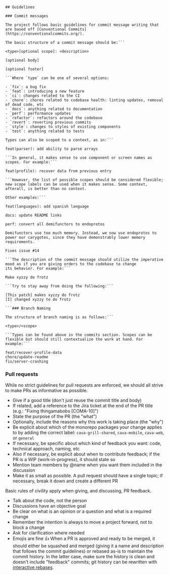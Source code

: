 ```# Contributing to the project

## Guidelines

### Commit messages

The project follows basic guidelines for commit message writing that are based off [Conventional Commits](https://conventionalcommits.org/).

The basic structure of a commit message should be:```

<type>[optional scope]: <description>

[optional body]

[optional footer]

```Where `type` can be one of several options:

- `fix`: a bug fix
- `feat`: introducing a new feature
- `ci`: changes related to the CI
- `chore`: chores related to codebase health: linting updates, removal of dead code, etc
- `docs`: anything related to documentation
- `perf`: performance updates
- `refactor`: refactors around the codebase
- `revert`: reverting previous commits
- `style`: changes to styles of existing components
- `test`: anything related to tests

Types can also be scoped to a context, as in:```

feat(parser): add ability to parse arrays

```In general, it makes sense to use component or screen names as scopes. For example:```

feat(profile): recover data from previous entry

```However, the list of possible scopes should be considered flexible; new scope labels can be used when it makes sense. Some context, afterall, is better than no context.

Other examples:```

feat(languages): add spanish language
```

```
docs: update README links
```

```
perf: convert all demifunctors to endoprotos

Demifunctors use too much memory. Instead, we now use endoprotos to power our carygotes, since they have demonstrably lower memory requirements.

Fixes issue #14

```The description of the commit message should utilize the imperative mood as if you are giving orders to the codebase to change
its behavior. For example:```

Make xyzzy do frotz

```Try to stay away from doing the following:```

[This patch] makes xyzzy do frotz
[I] changed xyzzy to do frotz

```### Branch Naming

The structure of branch naming is as follows:```

<type>/<scope>

```Types can be found above in the commits section. Scopes can be flexible but should still contextualize the work at hand. For example:```

feat/recover-profile-data
chore/update-readme
fix/server-crashing
```

### Pull requests

While no strict guidelines for pull requests are enforced, we should all strive to make PRs as informative as possible.

- Give if a good title (don't just reuse the commit title and body)
- If related, add a reference to the Jira ticket at the end of the PR title (e.g.: "Fixing thingamabobs [COMA-10]")
- State the purpose of the PR (the "what")
- Optionally, include the reasons why this work is taking place (the "why")
- Be explicit about which of the monorepo packages your change applies to by adding the correct label: `cava-grill-shared`, `cava-mobile`, `cava-web`, or `general`
- If necessary, be specific about which kind of feedback you want: code, technical approach, naming, etc
- Also if necessary, be explicit about when to contribute feedback; if the PR is a WIP (work-in-progress), it should state so
- Mention team members by @name when you want them included in the discussion
- Make it as small as possible. A pull request should have a single topic; if necessary, break it down and create a different PR

Basic rules of civility apply when giving, and discussing, PR feedback.

- Talk about the code, not the person
- Discussions have an objective goal
- Be clear on what is an opinion or a question and what is a required change
- Remember the intention is always to move a project forward, not to block a change
- Ask for clarification where needed
- Emojis are fine :+1:
When a PR is approved and ready to be merged, it should either be squashed and merged (giving it a name and description that follows the commit guidelines) or rebased as-is to maintain the commit history. In the latter case, make sure the history is clean and doesn't include "feedback" commits; git history can be rewritten with [interactive rebases](https://git-scm.com/book/en/v2/Git-Tools-Rewriting-History).
```
